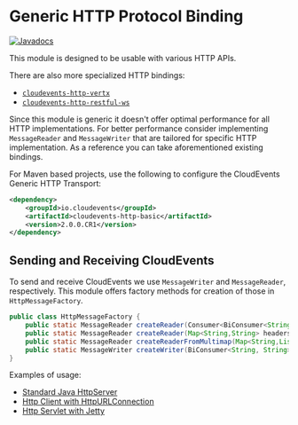 # Generic HTTP Protocol Binding

[![Javadocs](http://www.javadoc.io/badge/io.cloudevents/cloudevents-http-basic.svg?color=green)](http://www.javadoc.io/doc/io.cloudevents/cloudevents-http-basic)

This module is designed to be usable with various HTTP APIs.

There are also more specialized HTTP bindings:
* [`cloudevents-http-vertx`](../vertx)
* [`cloudevents-http-restful-ws`](../restful-ws)

Since this module is generic it doesn't offer optimal performance for all HTTP implementations.
For better performance consider implementing `MessageReader` and `MessageWriter` that are
tailored for specific HTTP implementation. As a reference you can take aforementioned existing bindings.

For Maven based projects, use the following to configure the CloudEvents Generic HTTP Transport:

```xml
<dependency>
    <groupId>io.cloudevents</groupId>
    <artifactId>cloudevents-http-basic</artifactId>
    <version>2.0.0.CR1</version>
</dependency>
```

## Sending and Receiving CloudEvents

To send and receive CloudEvents we use `MessageWriter` and `MessageReader`, respectively.
This module offers factory methods for creation of those in `HttpMessageFactory`.

```java
public class HttpMessageFactory {
    public static MessageReader createReader(Consumer<BiConsumer<String,String>> forEachHeader, byte[] body);
    public static MessageReader createReader(Map<String,String> headers, byte[] body);
    public static MessageReader createReaderFromMultimap(Map<String,List<String>> headers, byte[] body);
    public static MessageWriter createWriter(BiConsumer<String, String> putHeader, Consumer<byte[]> sendBody);
}
```

Examples of usage:
* [Standard Java HttpServer](../../examples/basic-http/src/main/java/io/cloudevents/examples/http/basic/BasicHttpServer.java)
* [Http Client with HttpURLConnection](../../examples/basic-http/src/main/java/io/cloudevents/examples/http/basic/HttpURLConnectionClient.java)
* [Http Servlet with Jetty](../../examples/basic-http/src/main/java/io/cloudevents/examples/http/basic/JettyServer.java)
